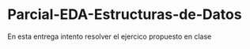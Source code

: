 # Parcial-EDA-Estructuras-de-Datos

En esta entrega intento resolver el ejercico propuesto en clase
